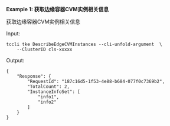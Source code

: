 **Example 1: 获取边缘容器CVM实例相关信息**

获取边缘容器CVM实例相关信息

Input: 

```
tccli tke DescribeEdgeCVMInstances --cli-unfold-argument  \
    --ClusterID cls-xxxxx
```

Output: 
```
{
    "Response": {
        "RequestId": "187c16d5-1f53-4e88-b684-077f0c7369b2",
        "TotalCount": 2,
        "InstanceInfoSet": [
            "info1",
            "info2"
        ]
    }
}
```

